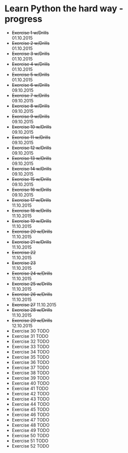 # Learn Python the hard way - progress

* ~~Exercise 1 w/Drills~~   
01.10.2015
* ~~Exercise 2 w/Drills~~  
01.10.2015
* ~~Exercise 3 w/Drills~~  
01.10.2015
* ~~Exercise 4 w/Drills~~  
01.10.2015
* ~~Exercise 5 w/Drills~~  
01.10.2015
* ~~Exercise 6 w/Drills~~  
09.10.2015
* ~~Exercise 7 w/Drills~~  
09.10.2015
* ~~Exercise 8 w/Drills~~  
09.10.2015
* ~~Exercise 9 w/Drills~~  
09.10.2015
* ~~Exercise 10 w/Drills~~  
09.10.2015
* ~~Exercise 11 w/Drills~~  
09.10.2015
* ~~Exercise 12 w/Drills~~  
09.10.2015
* ~~Exercise 13 w/Drills~~  
09.10.2015
* ~~Exercise 14 w/Drills~~  
09.10.2015
* ~~Exercise 15 w/Drills~~  
09.10.2015
* ~~Exercise 16 w/Drills~~  
09.10.2015
* ~~Exercise 17 w/Drills~~  
11.10.2015
* ~~Exercise 18 w/Drills~~  
11.10.2015
* ~~Exercise 19 w/Drills~~  
11.10.2015
* ~~Exercise 20 w/Drills~~  
11.10.2015
* ~~Exercise 21 w/Drills~~  
11.10.2015
* ~~Exercise 22~~  
11.10.2015
* ~~Exercise 23~~  
11.10.2015
* ~~Exercise 24 w/Drills~~  
11.10.2015
* ~~Exercise 25 w/Drills~~  
11.10.2015
* ~~Exercise 26 w/Drills~~  
11.10.2015
* ~~Exercise 27~~
11.10.2015
* ~~Exercise 28 w/Drills~~  
11.10.2015
* ~~Exercise 29 w/Drills~~  
12.10.2015
* Exercise 30 TODO
* Exercise 31 TODO
* Exercise 32 TODO
* Exercise 33 TODO
* Exercise 34 TODO
* Exercise 35 TODO
* Exercise 36 TODO
* Exercise 37 TODO
* Exercise 38 TODO
* Exercise 39 TODO
* Exercise 40 TODO
* Exercise 41 TODO
* Exercise 42 TODO
* Exercise 43 TODO
* Exercise 44 TODO
* Exercise 45 TODO
* Exercise 46 TODO
* Exercise 47 TODO
* Exercise 48 TODO
* Exercise 49 TODO
* Exercise 50 TODO
* Exercise 51 TODO
* Exercise 52 TODO
